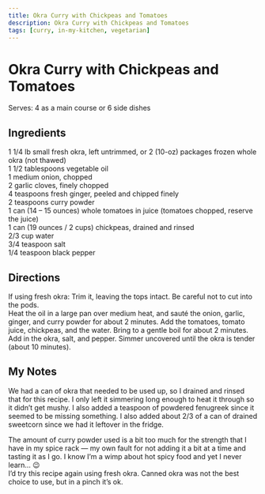 ```yaml
---
title: Okra Curry with Chickpeas and Tomatoes
description: Okra Curry with Chickpeas and Tomatoes
tags: [curry, in-my-kitchen, vegetarian]
---
```


# Okra Curry with Chickpeas and Tomatoes
Serves: 4 as a main course or 6 side dishes

## Ingredients
1 1/4 lb small fresh okra, left untrimmed, or 2 (10-oz) packages frozen whole okra (not thawed)  
1 1/2 tablespoons vegetable oil  
1 medium onion, chopped  
2 garlic cloves, finely chopped  
4 teaspoons fresh ginger, peeled and chipped finely  
2 teaspoons curry powder  
1 can (14 – 15 ounces) whole tomatoes in juice (tomatoes chopped, reserve the juice)  
1 can (19 ounces / 2 cups) chickpeas, drained and rinsed  
2/3 cup water  
3/4 teaspoon salt  
1/4 teaspoon black pepper

## Directions
If using fresh okra: Trim it, leaving the tops intact. Be careful not to cut into the pods.  
Heat the oil in a large pan over medium heat, and sauté the onion, garlic, ginger, and curry powder for about 2 minutes. Add the tomatoes, tomato juice, chickpeas, and the water. Bring to a gentle boil for about 2 minutes. Add in the okra, salt, and pepper. Simmer uncovered until the okra is tender (about 10 minutes).

## My Notes
We had a can of okra that needed to be used up, so I drained and rinsed that for this recipe. I only left it simmering long enough to heat it through so it didn’t get mushy. I also added a teaspoon of powdered fenugreek since it seemed to be missing something. I also added about 2/3 of a can of drained sweetcorn since we had it leftover in the fridge.

The amount of curry powder used is a bit too much for the strength that I have in my spice rack — my own fault for not adding it a bit at a time and tasting it as I go. I know I’m a wimp about hot spicy food and yet I never learn… 😉  
I’d try this recipe again using fresh okra. Canned okra was not the best choice to use, but in a pinch it’s ok.